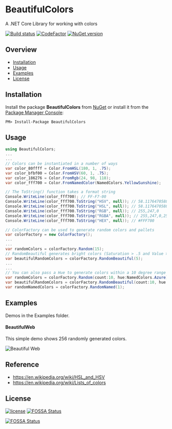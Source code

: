 # BeautifulColors

A .NET Core Library for working with colors

[![Build status](https://ci.appveyor.com/api/projects/status/8jk4l4b38m8bdasx/branch/master?svg=true)](https://ci.appveyor.com/project/vijayshinva/beautifulcolors/branch/master)
[![CodeFactor](https://www.codefactor.io/repository/github/vijayshinva/beautifulcolors/badge/master)](https://www.codefactor.io/repository/github/vijayshinva/beautifulcolors/overview/master)
[![NuGet version](https://badge.fury.io/nu/BeautifulColors.svg)](https://badge.fury.io/nu/BeautifulColors)

## Overview
- [Installation](#installation)
- [Usage](#usage)
- [Examples](#examples)
- [License](#license)

## Installation

Install the package **BeautifulColors** from [NuGet](https://www.nuget.org/packages/BeautifulColors/) 
or install it from the [Package Manager Console](https://docs.microsoft.com/en-us/nuget/tools/package-manager-console):

```
PM> Install-Package BeautifulColors
```

## Usage

```C#
using BeautifulColors;
...
...
// Colors can be instantiated in a number of ways
var color_80ffff = Color.FromHSL(180, 1, .75);
var color_bfbf00 = Color.FromHSV(60, 1, .75);
var color_186276 = Color.FromRgb(24, 98, 118);
var color_fff700 = Color.FromNamedColor(NamedColors.YellowSunshine);

// The ToString() function takes a format string
Console.WriteLine(color_fff700); // FF-F7-00
Console.WriteLine(color_fff700.ToString("HSV", null)); // 58.1176470588235,1,1
Console.WriteLine(color_fff700.ToString("HSL", null)); // 58.1176470588235,1,0.5
Console.WriteLine(color_fff700.ToString("RGB", null)); // 255,247,0
Console.WriteLine(color_fff700.ToString("RGBA", null)); // 255,247,0,255
Console.WriteLine(color_fff700.ToString("HEX", null)); // #FFF700
```
```C#
// ColorFactory can be used to generate random colors and pallets
var colorFactory = new ColorFactory();
...
...
var randomColors = colorFactory.Random(15); 
// RandomBeautiful generates bright colors (Saturation > .5 and Value > .7)
var beautifulRandomColors = colorFactory.RandomBeautiful(5);
...
...
// You can also pass a Hue to generate colors within a 10 degree range
var randomColors = colorFactory.Random(count:10, hue:NamedColors.Azure); 
var beautifulRandomColors = colorFactory.RandomBeautiful(count:10, hue:NamedColors.YellowSunshine);
var randomNamedColors = colorFactory.RandomNamed(1);
```

## Examples
Demos in the Examples folder.

#### BeautifulWeb
This simple demo shows 256 randomly generated colors.

![Beautiful Web](https://github.com/vijayshinva/BeautifulColors/tree/master/Examples/BeautifulWeb/BeautifulWeb.png)

## Reference
- https://en.wikipedia.org/wiki/HSL_and_HSV
- https://en.wikipedia.org/wiki/Lists_of_colors

## License
[![license](https://img.shields.io/github/license/vijayshinva/beautifulcolors.svg)](https://github.com/vijayshinva/BeautifulColors/blob/master/LICENSE)
[![FOSSA Status](https://app.fossa.io/api/projects/git%2Bhttps%3A%2F%2Fgithub.com%2Fvijayshinva%2FBeautifulColors.svg?type=shield)](https://app.fossa.io/projects/git%2Bhttps%3A%2F%2Fgithub.com%2Fvijayshinva%2FBeautifulColors?ref=badge_shield)


[![FOSSA Status](https://app.fossa.io/api/projects/git%2Bhttps%3A%2F%2Fgithub.com%2Fvijayshinva%2FBeautifulColors.svg?type=large)](https://app.fossa.io/projects/git%2Bhttps%3A%2F%2Fgithub.com%2Fvijayshinva%2FBeautifulColors?ref=badge_large)
